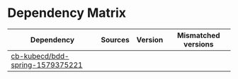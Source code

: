 # Dependency Matrix

Dependency | Sources | Version | Mismatched versions
---------- | ------- | ------- | -------------------
[cb-kubecd/bdd-spring-1579375221](https://github.com/cb-kubecd/bdd-spring-1579375221.git) |  | []() | 
